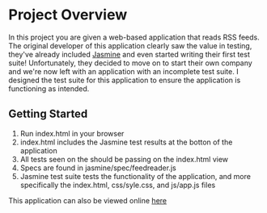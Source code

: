 # Project Overview

In this project you are given a web-based application that reads RSS feeds. The original developer of this application clearly saw the value in testing, they've already included [Jasmine](http://jasmine.github.io/) and even started writing their first test suite! Unfortunately, they decided to move on to start their own company and we're now left with an application with an incomplete test suite. I designed the test suite for this application to ensure the application is functioning as intended.


## Getting Started
1. Run index.html in your browser
1. index.html includes the Jasmine test results at the botton of the application
1. All tests seen on the should be passing on the index.html view
1. Specs are found in jasmine/spec/feedreader.js
1. Jasmine test suite tests the functionality of the application, and more specifically the index.html, css/syle.css, and js/app.js files

This application can also be viewed online [here](http://brockcooper.github.io/feedreader_testing)

